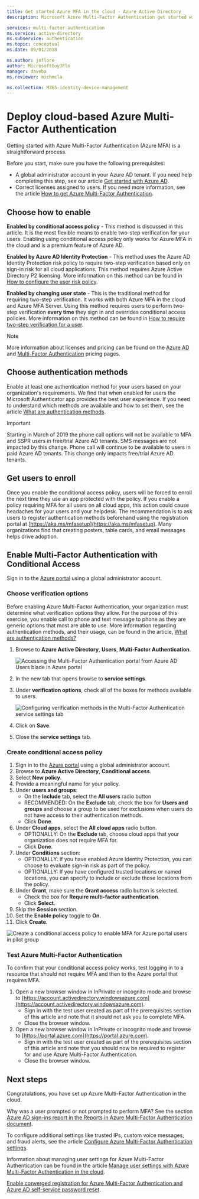 ```yaml
---
title: Get started Azure MFA in the cloud - Azure Active Directory
description: Microsoft Azure Multi-Factor Authentication get started with conditional access

services: multi-factor-authentication
ms.service: active-directory
ms.subservice: authentication
ms.topic: conceptual
ms.date: 09/01/2018

ms.author: joflore
author: MicrosoftGuyJFlo
manager: daveba
ms.reviewer: michmcla

ms.collection: M365-identity-device-management
---
```

# Deploy cloud-based Azure Multi-Factor Authentication

Getting started with Azure Multi-Factor Authentication (Azure MFA) is a straightforward process.

Before you start, make sure you have the following prerequisites:

* A global administrator account in your Azure AD tenant. If you need help completing this step, see our article [Get started with Azure AD](../get-started-azure-ad.md).
* Correct licenses assigned to users. If you need more information, see the article [How to get Azure Multi-Factor Authentication](concept-mfa-licensing.md).

## Choose how to enable

**Enabled by conditional access policy** - This method is discussed in this article. It is the most flexible means to enable two-step verification for your users. Enabling using conditional access policy only works for Azure MFA in the cloud and is a premium feature of Azure AD.

**Enabled by Azure AD Identity Protection** - This method uses the Azure AD Identity Protection risk policy to require two-step verification based only on sign-in risk for all cloud applications. This method requires Azure Active Directory P2 licensing. More information on this method can be found in [How to configure the user risk policy](../identity-protection/howto-user-risk-policy.md).

**Enabled by changing user state** - This is the traditional method for requiring two-step verification. It works with both Azure MFA in the cloud and Azure MFA Server. Using this method requires users to perform two-step verification **every time** they sign in and overrides conditional access policies. More information on this method can be found in [How to require two-step verification for a user](howto-mfa-userstates.md).

> [!Note]
> More information about licenses and pricing can be found on the [Azure AD](https://azure.microsoft.com/pricing/details/active-directory/
) and [Multi-Factor Authentication](https://azure.microsoft.com/pricing/details/multi-factor-authentication/) pricing pages.

## Choose authentication methods

Enable at least one authentication method for your users based on your organization's requirements. We find that when enabled for users the Microsoft Authenticator app provides the best user experience. If you need to understand which methods are available and how to set them, see the article [What are authentication methods](concept-authentication-methods.md).

> [!IMPORTANT]
> Starting in March of 2019 the phone call options will not be available to MFA and SSPR users in free/trial Azure AD tenants. SMS messages are not impacted by this change. Phone call will continue to be available to users in paid Azure AD tenants. This change only impacts free/trial Azure AD tenants.

## Get users to enroll

Once you enable the conditional access policy, users will be forced to enroll the next time they use an app protected with the policy. If you enable a policy requiring MFA for all users on all cloud apps, this action could cause headaches for your users and your helpdesk. The recommendation is to ask users to register authentication methods beforehand using the registration portal at [https://aka.ms/mfasetup](https://aka.ms/mfasetup). Many organizations find that creating posters, table cards, and email messages helps drive adoption.

## Enable Multi-Factor Authentication with Conditional Access

Sign in to the [Azure portal](https://portal.azure.com) using a global administrator account.

### Choose verification options

Before enabling Azure Multi-Factor Authentication, your organization must determine what verification options they allow. For the purpose of this exercise, you enable call to phone and text message to phone as they are generic options that most are able to use. More information regarding authentication methods, and their usage, can be found in the article, [What are authentication methods?](concept-authentication-methods.md)

1. Browse to **Azure Active Directory**, **Users**, **Multi-Factor Authentication**.

   ![Accessing the Multi-Factor Authentication portal from Azure AD Users blade in Azure portal](media/howto-mfa-getstarted/users-mfa.png)

1. In the new tab that opens browse to **service settings**.
1. Under **verification options**, check all of the boxes for methods available to users.

   ![Configuring verification methods in the Multi-Factor Authentication service settings tab](media/howto-mfa-getstarted/mfa-servicesettings-verificationoptions.png)

4. Click on **Save**.
5. Close the **service settings** tab.

### Create conditional access policy

1. Sign in to the [Azure portal](https://portal.azure.com) using a global administrator account.
1. Browse to **Azure Active Directory**, **Conditional access**.
1. Select **New policy**.
1. Provide a meaningful name for your policy.
1. Under **users and groups**:
   * On the **Include** tab, select the **All users** radio button
   * RECOMMENDED: On the **Exclude** tab, check the box for **Users and groups** and choose a group to be used for exclusions when users do not have access to their authentication methods.
   * Click **Done**.
1. Under **Cloud apps**, select the **All cloud apps** radio button.
   * OPTIONALLY: On the **Exclude** tab, choose cloud apps that your organization does not require MFA for.
   * Click **Done**.
1. Under **Conditions** section:
   * OPTIONALLY: If you have enabled Azure Identity Protection, you can choose to evaluate sign-in risk as part of the policy.
   * OPTIONALLY: If you have configured trusted locations or named locations, you can specify to include or exclude those locations from the policy.
1. Under **Grant**, make sure the **Grant access** radio button is selected.
    * Check the box for **Require multi-factor authentication**.
    * Click **Select**.
1. Skip the **Session** section.
1. Set the **Enable policy** toggle to **On**.
1. Click **Create**.

![Create a conditional access policy to enable MFA for Azure portal users in pilot group](media/howto-mfa-getstarted/conditionalaccess-newpolicy.png)

### Test Azure Multi-Factor Authentication

To confirm that your conditional access policy works, test logging in to a resource that should not require MFA and then to the Azure portal that requires MFA.

1. Open a new browser window in InPrivate or incognito mode and browse to [https://account.activedirectory.windowsazure.com](https://account.activedirectory.windowsazure.com).
   * Sign in with the test user created as part of the prerequisites section of this article and note that it should not ask you to complete MFA.
   * Close the browser window.
2. Open a new browser window in InPrivate or incognito mode and browse to [https://portal.azure.com](https://portal.azure.com).
   * Sign in with the test user created as part of the prerequisites section of this article and note that you should now be required to register for and use Azure Multi-Factor Authentication.
   * Close the browser window.

## Next steps

Congratulations, you have set up Azure Multi-Factor Authentication in the cloud.

Why was a user prompted or not prompted to perform MFA? See the section [Azure AD sign-ins report in the Reports in Azure Multi-Factor Authentication document](howto-mfa-reporting.md#azure-ad-sign-ins-report).

To configure additional settings like trusted IPs, custom voice messages, and fraud alerts, see the article [Configure Azure Multi-Factor Authentication settings](howto-mfa-mfasettings.md).

Information about managing user settings for Azure Multi-Factor Authentication can be found in the article [Manage user settings with Azure Multi-Factor Authentication in the cloud](howto-mfa-userdevicesettings.md).

[Enable converged registration for Azure Multi-Factor Authentication and Azure AD self-service password reset](concept-registration-mfa-sspr-converged.md).
